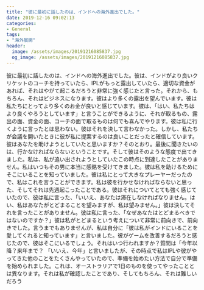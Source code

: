 ```yaml
---
title: "彼に最初に話したのは、インドへの海外進出でした。"
date: 2019-12-16 09:02:13
categories:
- General
tags:
- "海外展開"
header:
  image: /assets/images/20191216085837.jpg
  og_image: /assets/images/20191216085837.jpg
---
```


彼に最初に話したのは、インドへの海外進出でした。彼は、インドがより良いクリケットのコーチを持っていたら、IPLがもっと露出していたら、適切な資金があれば、それはやがて起こるだろうと非常に強く感じたと言った。それから、もちろん、それはビジネスになります。彼はより多くの露出を望んでいます。彼は私たちにとってより多くのお金が良いと感じています。彼は、「はい、私たちはより良くやろうとしています」と言うことができるように、それが取るもの、露出の面、資金の面、コーチの面で取るものは何でも喜んでやります。彼は私に行くように言ったとは思わない。彼はそれを決して言わなかった。しかし、私たちが会議を開いたときに彼が私に提案するのは良いことだったと確信しています。彼はあなたを助けようとしていたと思いますか？そのとおり。最後に聞きたいのは、行かなければならないということです。そして彼はそのような態度で出てきました。私は、私が追い出されようとしていたこの時点に到達したことがありません。私はいつもその男に本当に感銘を受けてきました。彼は私を助けるためにそこにいることを知っていました。彼は私にとって大きなプレーヤーだったので、私はこれを言うことができます。私は彼を行かせなければならないと思った、そしてそれは先週起こったことである。彼はそれについてとても強く感じていたので、彼は私に言った、「いいえ、あなたは滞在しなければなりません。はい、私はあなたがとどまることを望みますが、私は望みません。」彼は決してそれを言ったことがありません。彼は私に言った、「なぜあなたはとどまるべきではないのですか？」彼は私がとどまるという考えについて非常に前向きで、前向きでした。言うまでもありませんが、私は自分に「彼は私がインドにいることを愛してくれると知っています」と言いました。彼がゲームを改善するだろうと感じたので、彼はそこにいるでしょう。それはいつ行われますか？質問は「今年以降？来年まで？ 「いいえ、今年」と言いましたが、その時点で私はIPLや彼がやってきた他のことをたくさんやっていたので、準備を始めたい方法で自分で準備を始められました。これは、オーストラリアで1日のものを使ってやったこととは異なります。それは私が確認したことであり、そしてもちろん、それは難しいだろう
